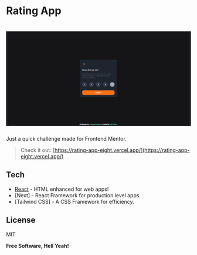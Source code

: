 # Rating App

# ![preview](./assets/screenshot.png)

Just a quick challenge made for Frontend Mentor.

> Check it out: [https://rating-app-eight.vercel.app/](https://rating-app-eight.vercel.app/)

## Tech

- [React] - HTML enhanced for web apps!
- [Next] - React Framework for production level apps.
- [Tailwind CSS] - A CSS Framework for efficiency.

## License

MIT

**Free Software, Hell Yeah!**

[react]: https://reactjs.org/
